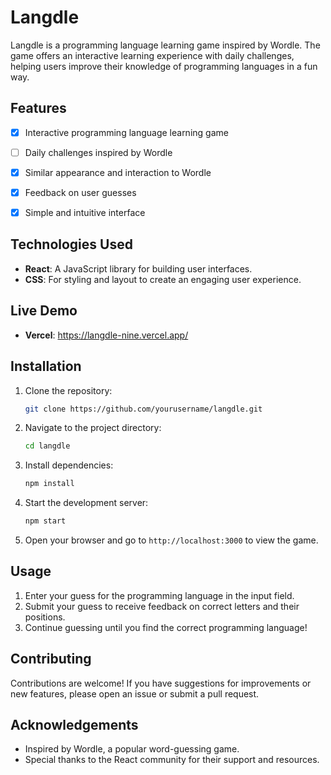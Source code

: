 
# Langdle

Langdle is a programming language learning game inspired by Wordle. The game offers an interactive learning experience with daily challenges, helping users improve their knowledge of programming languages in a fun way.

## Features

- [x] Interactive programming language learning game
- [ ] Daily challenges inspired by Wordle
- [x] Similar appearance and interaction to Wordle
- [x] Feedback on user guesses
- [x] Simple and intuitive interface


## Technologies Used

- **React**: A JavaScript library for building user interfaces.
- **CSS**: For styling and layout to create an engaging user experience.


## Live Demo
- **Vercel**: https://langdle-nine.vercel.app/

## Installation

1. Clone the repository:
   ```bash
   git clone https://github.com/yourusername/langdle.git
   ```

2. Navigate to the project directory:
   ```bash
   cd langdle
   ```

3. Install dependencies:
   ```bash
   npm install
   ```

4. Start the development server:
   ```bash
   npm start
   ```

5. Open your browser and go to `http://localhost:3000` to view the game.

## Usage

1. Enter your guess for the programming language in the input field.
2. Submit your guess to receive feedback on correct letters and their positions.
3. Continue guessing until you find the correct programming language!

## Contributing

Contributions are welcome! If you have suggestions for improvements or new features, please open an issue or submit a pull request.


## Acknowledgements

- Inspired by Wordle, a popular word-guessing game.
- Special thanks to the React community for their support and resources.
